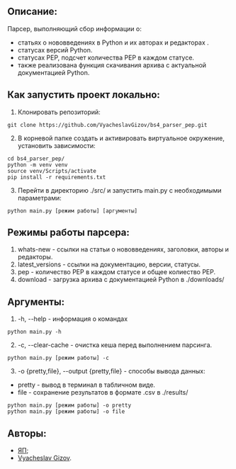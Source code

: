 ## Описание:

Парсер, выполняющий сбор информации о:
- статьях о нововведениях в Python и их авторах и редакторах .
- статусах версий Python.
- статусах PEP, подсчет количества PEP в каждом статусе.
- также реализована функция скачивания архива с актуальной документацией Python.

## Как запустить проект локально:
1. Клонировать репозиторий:
```
git clone https://github.com/VyacheslavGizov/bs4_parser_pep.git
```
2. В корневой папке создать и активировать виртуальное окружение, установить зависимости:
```
cd bs4_parser_pep/
python -m venv venv
source venv/Scripts/activate
pip install -r requirements.txt
```
3. Перейти в директорию ./src/ и запустить main.py с необходимыми параметрами:
```
python main.py [режим работы] [аргументы]
```
## Режимы работы парсера:
1. whats-new  - ссылки на статьи о нововведениях, заголовки, авторы и редакторы.
2. latest_versions - ссылки на документацию, версии, статусы.
3. pep - количество PEP в каждом статусе и общее колиество PEP.
4. download - загрузка архива с документацией Python в ./downloads/

## Аргументы:
1. -h, --help - информация о командах
```
python main.py -h
```
2. -c, --clear-cache - очистка кеша перед выполнением парсинга.

```
python main.py [режим работы] -c
```
3. -o {pretty,file}, --output {pretty,file} - способы вывода данных:
- pretty - вывод в терминал в табличном виде.
- file - сохранение результатов в формате .csv в ./results/
```
python main.py [режим работы] -o pretty
python main.py [режим работы] -o file
```

## Авторы:
- [ЯП](https://github.com/yandex-praktikum);
- [Vyacheslav Gizov](https://github.com/VyacheslavGizov).


